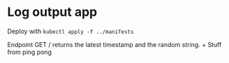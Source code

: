 # Log output app

Deploy with
```kubectl apply -f ../manifests```

Endpoint GET / returns the latest timestamp and the random string. + Stuff from ping pong
